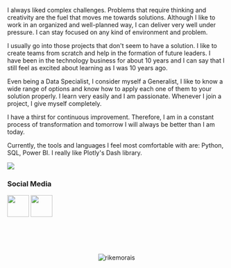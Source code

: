 <div>
  <p>I always liked complex challenges. Problems that require thinking and creativity are the fuel that moves me towards solutions. Although I like to work in an organized and well-planned way, I can deliver very well under pressure. I can stay focused on any kind of environment and problem.

I usually go into those projects that don't seem to have a solution. I like to create teams from scratch and help in the formation of future leaders. I have been in the technology business for about 10 years and I can say that I still feel as excited about learning as I was 10 years ago.

Even being a Data Specialist, I consider myself a Generalist, I like to know a wide range of options and know how to apply each one of them to your solution properly. I learn very easily and I am passionate. Whenever I join a project, I give myself completely.

I have a thirst for continuous improvement. Therefore, I am in a constant process of transformation and tomorrow I will always be better than I am today.

Currently, the tools and languages I feel most comfortable with are: Python, SQL, Power BI. I really like Plotly's Dash library.</p>
  <p align="left"><img src="https://github-readme-stats.vercel.app/api/top-langs/?username=rikemorais&layout=compact&langs_count=10&theme=dracula&include_all_commits=true&hide_title=true&hide_border=true&border_radius=20&card_width=700&hide=html,css,scss,procfile" />
</div></p>

<div>
  <h3>Social Media</h3>
</div>  

<div>
  <a href="https://www.linkedin.com/in/rikemorais/" target="_blank"><img src="https://logospng.org/download/linkedin/logo-linkedin-icon-4096.png")
" target="_blank" height="50" width="50"></a>
  <a href="https://twitter.com/rikemorais/" target="_blank"><img src="https://th.bing.com/th/id/R.9a3a06f78cc0a8d79fce59e2de6da146?rik=nLAu3Z%2f0QUb%2fVw&riu=http%3a%2f%2ficons.iconarchive.com%2ficons%2fiynque%2fios7-style%2f1024%2fTwitter-icon.png&ehk=eD3Hc5yQAyP3AKPJoYHB8yeWKwKdaVAswR5kxmodex4%3d&risl=&pid=ImgRaw&r=0" target="_blank" height="50" width="50"></a>
</div>
    
<div>
  <br><br><br><br>
  <p align="center">
    <img src="https://komarev.com/ghpvc/?username=rikemorais&style=for-the-badge" alt="rikemorais" />
  </p>
</div>
